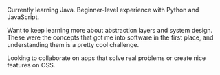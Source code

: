 Currently learning Java.
Beginner-level experience with Python and JavaScript.

Want to keep learning more about abstraction layers and system design. These were the concepts that got me into software in the first place, and understanding them is a pretty cool challenge.

Looking to collaborate on apps that solve real problems or create nice features on OSS.

